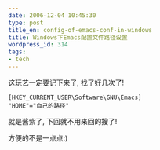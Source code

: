 ```yaml
---
date: 2006-12-04 10:45:30
type: post
title_en: config-of-emacs-conf-in-windows
title: Windows下Emacs配置文件路径设置
wordpress_id: 314
tags:
- tech
---
```


这玩艺一定要记下来了, 找了好几次了!

	[HKEY_CURRENT_USER\Software\GNU\Emacs]
	"HOME"="自己的路径"

就是酱紫了, 下回就不用来回的搜了!

方便的不是一点点:)
